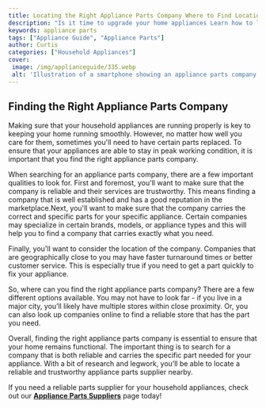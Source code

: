 ```yaml
---
title: Locating the Right Appliance Parts Company Where to Find Locations
description: "Is it time to upgrade your home appliances Learn how to locate and find the parts you need from a trusted appliance parts company and make sure your appliance functions like new"
keywords: appliance parts
tags: ["Appliance Guide", "Appliance Parts"]
author: Curtis
categories: ["Household Appliances"]
cover: 
 image: /img/applianceguide/335.webp
 alt: 'Illustration of a smartphone showing an appliance parts company locations search with text around it reading Locating the Right Appliance Parts Company Where to Find Locations'
---
```

## Finding the Right Appliance Parts Company

Making sure that your household appliances are running properly is key to keeping your home running smoothly. However, no matter how well you care for them, sometimes you'll need to have certain parts replaced. To ensure that your appliances are able to stay in peak working condition, it is important that you find the right appliance parts company.

When searching for an appliance parts company, there are a few important qualities to look for. First and foremost, you'll want to make sure that the company is reliable and their services are trustworthy. This means finding a company that is well established and has a good reputation in the marketplace.Next, you'll want to make sure that the company carries the correct and specific parts for your specific appliance. Certain companies may specialize in certain brands, models, or appliance types and this will help you to find a company that carries exactly what you need.

Finally, you'll want to consider the location of the company. Companies that are geographically close to you may have faster turnaround times or better customer service. This is especially true if you need to get a part quickly to fix your appliance.

So, where can you find the right appliance parts company? There are a few different options available. You may not have to look far - if you live in a major city, you’ll likely have multiple stores within close proximity. Or, you can also look up companies online to find a reliable store that has the part you need. 

Overall, finding the right appliance parts company is essential to ensure that your home remains functional. The important thing is to search for a company that is both reliable and carries the specific part needed for your appliance. With a bit of research and legwork, you’ll be able to locate a reliable and trustworthy appliance parts supplier nearby.

If you need a reliable parts supplier for your household appliances, check out our **[Appliance Parts Suppliers](./pages/appliance-parts-suppliers/)** page today!
